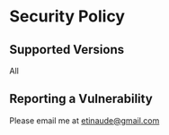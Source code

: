 # Security Policy

## Supported Versions

All

## Reporting a Vulnerability

Please email me at etinaude@gmail.com

